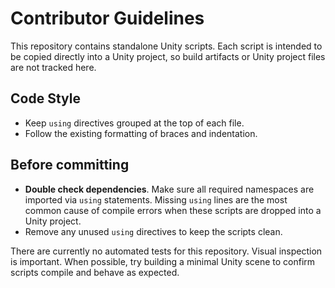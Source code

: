 # Contributor Guidelines

This repository contains standalone Unity scripts. Each script is intended to be
copied directly into a Unity project, so build artifacts or Unity project files
are not tracked here.

## Code Style
- Keep `using` directives grouped at the top of each file.
- Follow the existing formatting of braces and indentation.

## Before committing
- **Double check dependencies**. Make sure all required namespaces are imported
  via `using` statements. Missing `using` lines are the most common cause of
  compile errors when these scripts are dropped into a Unity project.
- Remove any unused `using` directives to keep the scripts clean.

There are currently no automated tests for this repository. Visual inspection is
important. When possible, try building a minimal Unity scene to confirm scripts
compile and behave as expected.
